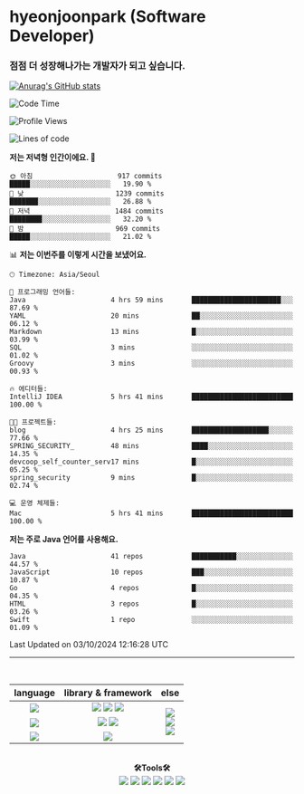 # hyeonjoonpark (Software Developer)
### 점점 더 성장해나가는 개발자가 되고 싶습니다.

[![Anurag's GitHub stats](https://github-readme-stats.vercel.app/api?username=hyeonjoonpark)](https://github.com/hyeonjoonpark/github-readme-stats)


<!--START_SECTION:waka-->
![Code Time](http://img.shields.io/badge/Code%20Time-393%20hrs%2015%20mins-blue)

![Profile Views](http://img.shields.io/badge/Profile%20Views-52-blue)

![Lines of code](https://img.shields.io/badge/%EC%A0%80%EB%8A%94%20%EC%97%AC%ED%83%9C%EA%B9%8C%EC%A7%80%20-2.5%20million%20%EC%A4%84%EC%9D%98%20%EC%BD%94%EB%93%9C%EB%A5%BC%20%EC%9E%91%EC%84%B1%ED%96%88%EC%96%B4%EC%9A%94.-blue)

**저는 저녁형 인간이에요. 🦉** 

```text
🌞 아침                     917 commits         █████░░░░░░░░░░░░░░░░░░░░   19.90 % 
🌆 낮　                     1239 commits        ███████░░░░░░░░░░░░░░░░░░   26.88 % 
🌃 저녁                     1484 commits        ████████░░░░░░░░░░░░░░░░░   32.20 % 
🌙 밤　                     969 commits         █████░░░░░░░░░░░░░░░░░░░░   21.02 % 
```


📊 **저는 이번주를 이렇게 시간을 보냈어요.** 

```text
🕑︎ Timezone: Asia/Seoul

💬 프로그래밍 언어들: 
Java                     4 hrs 59 mins       ██████████████████████░░░   87.69 % 
YAML                     20 mins             ██░░░░░░░░░░░░░░░░░░░░░░░   06.12 % 
Markdown                 13 mins             █░░░░░░░░░░░░░░░░░░░░░░░░   03.99 % 
SQL                      3 mins              ░░░░░░░░░░░░░░░░░░░░░░░░░   01.02 % 
Groovy                   3 mins              ░░░░░░░░░░░░░░░░░░░░░░░░░   00.93 % 

🔥 에디터들: 
IntelliJ IDEA            5 hrs 41 mins       █████████████████████████   100.00 % 

🐱‍💻 프로젝트들: 
blog                     4 hrs 25 mins       ███████████████████░░░░░░   77.66 % 
SPRING_SECURITY_         48 mins             ████░░░░░░░░░░░░░░░░░░░░░   14.35 % 
devcoop_self_counter_serv17 mins             █░░░░░░░░░░░░░░░░░░░░░░░░   05.25 % 
spring_security          9 mins              █░░░░░░░░░░░░░░░░░░░░░░░░   02.74 % 

💻 운영 체제들: 
Mac                      5 hrs 41 mins       █████████████████████████   100.00 % 
```

**저는 주로 Java 언어를 사용해요.** 

```text
Java                     41 repos            ███████████░░░░░░░░░░░░░░   44.57 % 
JavaScript               10 repos            ███░░░░░░░░░░░░░░░░░░░░░░   10.87 % 
Go                       4 repos             █░░░░░░░░░░░░░░░░░░░░░░░░   04.35 % 
HTML                     3 repos             █░░░░░░░░░░░░░░░░░░░░░░░░   03.26 % 
Swift                    1 repo              ░░░░░░░░░░░░░░░░░░░░░░░░░   01.09 % 
```




 Last Updated on 03/10/2024 12:16:28 UTC
<!--END_SECTION:waka-->
---
<br>

<div align="left">
<div align="center"> 
<table style="text-align: center;">
  <thead>
    <tr>
      <th>language</th>
      <th>library & framework</th>
      <th>else</th>
    </tr>
  </thead>
  <tbody>
    <tr>
      <td><img src="https://img.shields.io/badge/Javascript-e4e94f?style=for-the-badge&logo=javascript&logoColor=white"/></td>
      <td>
        <img src="https://img.shields.io/badge/Node.js-02a100?style=for-the-badge&logo=node.js&logoColor=white"/>
        <img src="https://img.shields.io/badge/express-000000?style=for-the-badge&logo=express&logoColor=white"/>
        <img src="https://img.shields.io/badge/React-61DAFB?style=for-the-badge&logo=React&logoColor=black"/>
      </td>
      <td rowspan="4">
        <img src="https://img.shields.io/badge/MySQL-ac4534?style=for-the-badge&logo=mysql&logoColor=black"/><br>
        <img src="https://img.shields.io/badge/ORACLE-F80000?style=for-the-badge&logo=oracle&logoColor=white"/><br>
        <img src="https://img.shields.io/badge/Docker-2496ED?style=for-the-badge&logo=Docker&logoColor=white"/><br>
      </td>
    </tr>
    <tr>
      <td><img src="https://img.shields.io/badge/Java-007396?style=for-the-badge&logo=java&logoColor=white"/></td>
      <td>
        <img src="https://img.shields.io/badge/spring-6DB33F?style=for-the-badge&logo=spring&logoColor=white"/>
        <img src="https://img.shields.io/badge/JPA-90ee90?style=for-the-badge&logo=JPA&logoColor=black"/>
      </td>
    </tr>
    <tr>
      <td><img src="https://img.shields.io/badge/Dart-343939?style=for-the-badge&logo=dart&logoColor=black"/></td>
      <td><img src="https://img.shields.io/badge/Flutter-02569B?style=for-the-badge&logo=flutter&logoColor=white"/></td>
    </tr>
  </tbody>
</table>

<br>

  <div align="center">
<b>🛠Tools🛠</b>
  </div>
  <div align="center">
<img src="https://img.shields.io/badge/Visual Studio code-24acf2?style=for-the-badge&logo=visualstudiocode&logoColor=white"/>
<img src="https://img.shields.io/badge/IntelliJ-darkblue?style=for-the-badge&logo=intelliJ&logoColor=white"/>
<img src="https://img.shields.io/badge/Android Studio-24acf2?style=for-the-badge&logo=androidstudio&logoColor=white"/>
<img src="https://img.shields.io/badge/Xcode-147EFB?style=for-the-badge&logo=Xcode&logoColor=white"/>
<img src="https://img.shields.io/badge/Git-orange?style=for-the-badge&logo=Git&logoColor=white"/>
<img src="https://img.shields.io/badge/Github-black?style=for-the-badge&logo=Github&logoColor=white"/>
  </div>
  <br>

</div>


